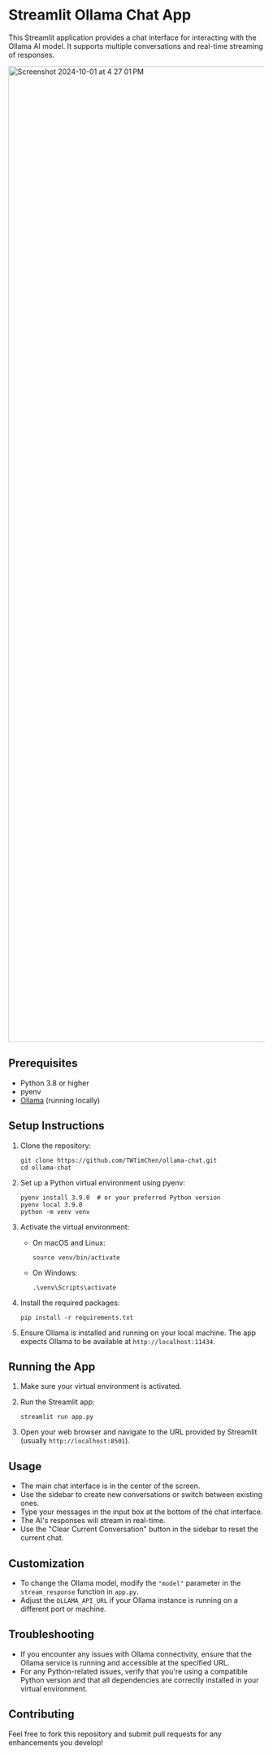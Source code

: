 # Streamlit Ollama Chat App

This Streamlit application provides a chat interface for interacting with the Ollama AI model. It supports multiple conversations and real-time streaming of responses.

<img width="1919" alt="Screenshot 2024-10-01 at 4 27 01 PM" src="https://github.com/user-attachments/assets/52270e50-a7ea-45b5-ab66-30f2ba913e77">

## Prerequisites

- Python 3.8 or higher
- pyenv
- [Ollama](https://ollama.com/) (running locally)

## Setup Instructions

1. Clone the repository:
   ```
   git clone https://github.com/TWTimChen/ollama-chat.git
   cd ollama-chat
   ```

2. Set up a Python virtual environment using pyenv:
   ```
   pyenv install 3.9.0  # or your preferred Python version
   pyenv local 3.9.0
   python -m venv venv
   ```

3. Activate the virtual environment:
   - On macOS and Linux:
     ```
     source venv/bin/activate
     ```
   - On Windows:
     ```
     .\venv\Scripts\activate
     ```

4. Install the required packages:
   ```
   pip install -r requirements.txt
   ```

5. Ensure Ollama is installed and running on your local machine. The app expects Ollama to be available at `http://localhost:11434`.

## Running the App

1. Make sure your virtual environment is activated.

2. Run the Streamlit app:
   ```
   streamlit run app.py
   ```

3. Open your web browser and navigate to the URL provided by Streamlit (usually `http://localhost:8501`).

## Usage

- The main chat interface is in the center of the screen.
- Use the sidebar to create new conversations or switch between existing ones.
- Type your messages in the input box at the bottom of the chat interface.
- The AI's responses will stream in real-time.
- Use the "Clear Current Conversation" button in the sidebar to reset the current chat.

## Customization

- To change the Ollama model, modify the `"model"` parameter in the `stream_response` function in `app.py`.
- Adjust the `OLLAMA_API_URL` if your Ollama instance is running on a different port or machine.

## Troubleshooting

- If you encounter any issues with Ollama connectivity, ensure that the Ollama service is running and accessible at the specified URL.
- For any Python-related issues, verify that you're using a compatible Python version and that all dependencies are correctly installed in your virtual environment.

## Contributing

Feel free to fork this repository and submit pull requests for any enhancements you develop!
